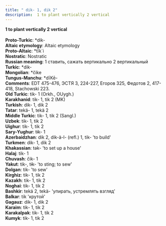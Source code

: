 ```yaml
---
title: " dik- 1, dik 2"
description:  1 to plant vertically 2 vertical
---
```

<p data-pagefind-weight="0.5">
<strong> 1 to plant vertically 2 vertical</strong><br><br>
<strong>Proto-Turkic</strong>:  *dik-<br>
<strong>Altaic etymology</strong>:  Altaic etymology<br>
<strong> Proto-Altaic</strong>:  *tī̀k`i<br>
<strong>Nostratic</strong>:  Nostratic<br>
<strong>Russian meaning</strong>:  1 ставить, сажать вертикально 2 вертикальный<br>
<strong>Turkic</strong>:  *dik-<br>
<strong>Mongolian</strong>:  *čike<br>
<strong>Tungus-Manchu</strong>:  *dīKē-<br>
<strong>Comments</strong>:  EDT 475-476, ЭСТЯ 3, 224-227, Егоров 325, Федотов 2, 417-418, Stachowski 223.<br>
<strong>Old Turkic</strong>:  tik- 1 (Orkh., OUygh.)<br>
<strong>Karakhanid</strong>:  tik- 1, tik 2 (MK)<br>
<strong>Turkish</strong>:  dik- 1, dik 2<br>
<strong>Tatar</strong>:  tekä- 1, tekä 2<br>
<strong>Middle Turkic</strong>:  tik- 1, tik 2 (Sangl.)<br>
<strong>Uzbek</strong>:  tik- 1, tik 2<br>
<strong>Uighur</strong>:  tik- 1, tik 2<br>
<strong>Sary-Yughur</strong>:  tɨk- 1<br>
<strong>Azerbaidzhan</strong>:  dik 2, dik-ä-l- (refl.) 1, tik- 'to build'<br>
<strong>Turkmen</strong>:  dik- 1, dik 2<br>
<strong>Khakassian</strong>:  tǝk- 'to set up a house'<br>
<strong>Halaj</strong>:  tik- 1<br>
<strong>Chuvash</strong>:  čik- 1<br>
<strong>Yakut</strong>:  tik-, tɨk- 'to sting; to sew'<br>
<strong>Dolgan</strong>:  tik- 'to sew'<br>
<strong>Kirghiz</strong>:  tik- 1, tik 2<br>
<strong>Kazakh</strong>:  tik- 1, tik 2<br>
<strong>Noghai</strong>:  tik- 1, tik 2<br>
<strong>Bashkir</strong>:  tekä 2, tekä- 'упирать, устремлять взгляд'<br>
<strong>Balkar</strong>:  tik 'крутой'<br>
<strong>Gagauz</strong>:  dik- 1, dik 2<br>
<strong>Karaim</strong>:  tik- 1, tik 2<br>
<strong>Karakalpak</strong>:  tik- 1, tik 2<br>
<strong>Kumyk</strong>:  tik- 1, tik 2<br>

</p>
